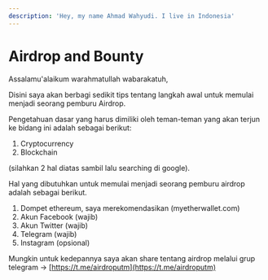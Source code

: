 ```yaml
---
description: 'Hey, my name Ahmad Wahyudi. I live in Indonesia'
---
```


# Airdrop and Bounty

Assalamu'alaikum warahmatullah wabarakatuh, 

Disini saya akan berbagi sedikit tips tentang langkah awal untuk memulai menjadi seorang pemburu Airdrop.

Pengetahuan dasar yang harus dimiliki oleh teman-teman yang akan terjun ke bidang ini adalah sebagai berikut:

1. Cryptocurrency
2. Blockchain

\(silahkan 2 hal diatas sambil lalu searching di google\).

Hal yang dibutuhkan untuk memulai menjadi seorang pemburu airdrop adalah sebagai berikut.

1. Dompet ethereum, saya merekomendasikan \(myetherwallet.com\) 
2. Akun Facebook \(wajib\)
3. Akun Twitter \(wajib\)
4. Telegram \(wajib\)
5. Instagram \(opsional\)

Mungkin untuk kedepannya saya akan share tentang airdrop melalui grup telegram -&gt; [https://t.me/airdroputm](https://t.me/airdroputm)

